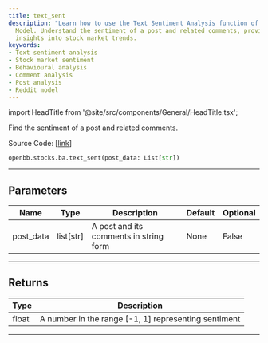 ```yaml
---
title: text_sent
description: "Learn how to use the Text Sentiment Analysis function of OpenBB's Reddit"
  Model. Understand the sentiment of a post and related comments, providing valuable
  insights into stock market trends.
keywords:
- Text sentiment analysis
- Stock market sentiment
- Behavioural analysis
- Comment analysis
- Post analysis
- Reddit model
---
```


import HeadTitle from '@site/src/components/General/HeadTitle.tsx';

<HeadTitle title="stocks.ba.text_sent - Reference | OpenBB SDK Docs" />

Find the sentiment of a post and related comments.

Source Code: [[link](https://github.com/OpenBB-finance/OpenBBTerminal/tree/main/openbb_terminal/common/behavioural_analysis/reddit_model.py#L1049)]

```python
openbb.stocks.ba.text_sent(post_data: List[str])
```

---

## Parameters

| Name | Type | Description | Default | Optional |
| ---- | ---- | ----------- | ------- | -------- |
| post_data | list[str] | A post and its comments in string form | None | False |


---

## Returns

| Type | Description |
| ---- | ----------- |
| float | A number in the range [-1, 1] representing sentiment |
---
